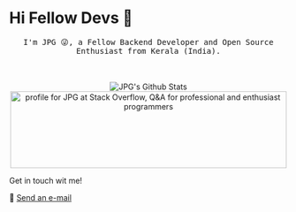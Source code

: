 # Hi Fellow Devs :wave:

<p align="center">
  <samp>
I'm JPG 😜,  a Fellow Backend Developer and Open Source Enthusiast from Kerala (India).
<p align="center">
  <br/>
  <br/>
  <img src="https://github-readme-stats.vercel.app/api?username=jerinpetergeorge&show_icons=true&theme=dark" alt="JPG's Github Stats"></img>
  <a href="https://stackoverflow.com/users/8283848/jpg"><img src="https://stackoverflow.com/users/flair/8283848.png" width="500" height="139" alt="profile for JPG at Stack Overflow, Q&amp;A for professional and enthusiast programmers" title="profile for JPG at Stack Overflow, Q&amp;A for professional and enthusiast programmers"></a>

Get in touch wit me!

:e-mail: <a href="mailto:jerinpetergeorge@gmail.com">Send an e-mail</a>
